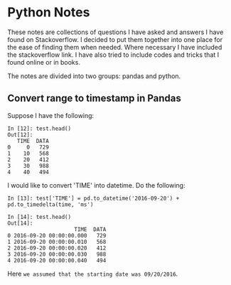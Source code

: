 # Python Notes

These notes are collections of questions I have asked and answers I have found on Stackoverflow. I decided to put them together into one place for the ease of finding them when needed. Where necessary I have included the stackoverflow link. I have also tried to include codes and tricks that I found online or in books. 

The notes are divided into two groups: pandas and python. 


## Convert range to timestamp in Pandas

Suppose I have the following: 

```{py}
In [12]: test.head()
Out[12]:
   TIME  DATA
0     0   729
1    10   568
2    20   412
3    30   988
4    40   494
```

I would like to convert 'TIME' into datetime. Do the following:

```{py}
In [13]: test['TIME'] = pd.to_datetime('2016-09-20') + pd.to_timedelta(time, 'ms')

In [14]: test.head()
Out[14]:
                     TIME  DATA
0 2016-09-20 00:00:00.000   729
1 2016-09-20 00:00:00.010   568
2 2016-09-20 00:00:00.020   412
3 2016-09-20 00:00:00.030   988
4 2016-09-20 00:00:00.040   494
```

Here `we assumed that the starting date was 09/20/2016`.  